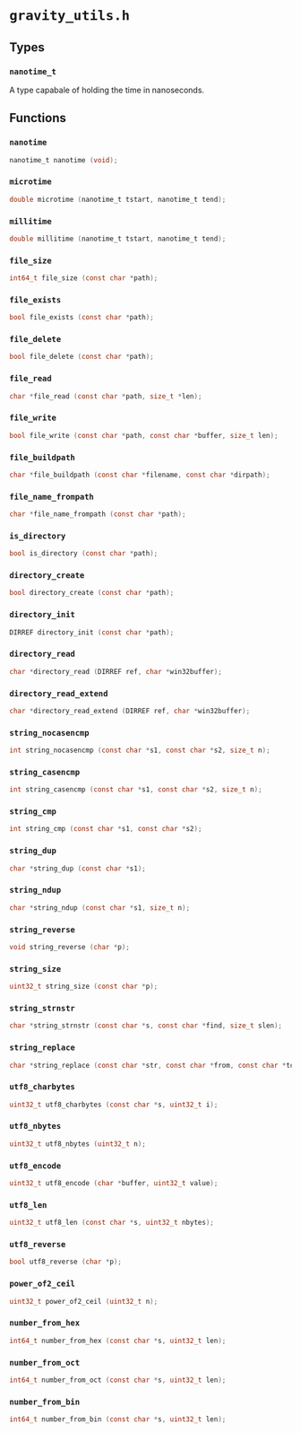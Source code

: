 # `gravity_utils.h`


## Types

### `nanotime_t`
A type capabale of holding the time in nanoseconds.

## Functions

### `nanotime`
```c
nanotime_t nanotime (void);
```
### `microtime`
```c
double microtime (nanotime_t tstart, nanotime_t tend);
```
### `millitime`
```c
double millitime (nanotime_t tstart, nanotime_t tend);
```

### `file_size`
```c
int64_t file_size (const char *path);
```
### `file_exists`
```c
bool file_exists (const char *path);
```
### `file_delete`
```c
bool file_delete (const char *path);
```
### `file_read`
```c
char *file_read (const char *path, size_t *len);
```
### `file_write`
```c
bool file_write (const char *path, const char *buffer, size_t len);
```
### `file_buildpath`
```c
char *file_buildpath (const char *filename, const char *dirpath);
```
### `file_name_frompath`
```c
char *file_name_frompath (const char *path);
```

### `is_directory`
```c
bool is_directory (const char *path);
```
### `directory_create`
```c
bool directory_create (const char *path);
```
### `directory_init`
```c
DIRREF directory_init (const char *path);
```
### `directory_read`
```c
char *directory_read (DIRREF ref, char *win32buffer);
```
### `directory_read_extend`
```c
char *directory_read_extend (DIRREF ref, char *win32buffer);
```

### `string_nocasencmp`
```c
int string_nocasencmp (const char *s1, const char *s2, size_t n);
```
### `string_casencmp`
```c
int string_casencmp (const char *s1, const char *s2, size_t n);
```
### `string_cmp`
```c
int string_cmp (const char *s1, const char *s2);
```
### `string_dup`
```c
char *string_dup (const char *s1);
```
### `string_ndup`
```c
char *string_ndup (const char *s1, size_t n);
```
### `string_reverse`
```c
void string_reverse (char *p);
```
### `string_size`
```c
uint32_t string_size (const char *p);
```
### `string_strnstr`
```c
char *string_strnstr (const char *s, const char *find, size_t slen);
```
### `string_replace`
```c
char *string_replace (const char *str, const char *from, const char *to, size_t *rlen);
```

### `utf8_charbytes`
```c
uint32_t utf8_charbytes (const char *s, uint32_t i);
```
### `utf8_nbytes`
```c
uint32_t utf8_nbytes (uint32_t n);
```
### `utf8_encode`
```c
uint32_t utf8_encode (char *buffer, uint32_t value);
```
### `utf8_len`
```c
uint32_t utf8_len (const char *s, uint32_t nbytes);
```
### `utf8_reverse`
```c
bool utf8_reverse (char *p);
```

### `power_of2_ceil`
```c
uint32_t power_of2_ceil (uint32_t n);
```
### `number_from_hex`
```c
int64_t number_from_hex (const char *s, uint32_t len);
```
### `number_from_oct`
```c
int64_t number_from_oct (const char *s, uint32_t len);
```
### `number_from_bin`
```c
int64_t number_from_bin (const char *s, uint32_t len);
```
